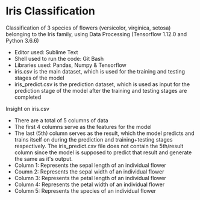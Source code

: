# Iris Classification
Classification of 3 species of flowers (versicolor, virginica, setosa) belonging to the Iris family, using Data Processing (Tensorflow 1.12.0 and Python 3.6.6)

- Editor used: Sublime Text 
- Shell used to run the code: Git Bash
- Libraries used: Pandas, Numpy & Tensorflow
- iris.csv is the main dataset, which is used for the training and testing stages of the model
- iris_predict.csv is the prediction dataset, which is used as input for the prediction stage of the model after the training and testing stages are completed

Insight on iris.csv
- There are a total of 5 columns of data
- The first 4 columns serve as the features for the model
- The last (5th) column serves as the result, which the model predicts and trains itself on during the prediction and training+testing stages respectively. The iris_predict.csv file does not contain the 5th/result column since the model is supposed to predict that result and generate the same as it's output.
- Column 1: Represents the sepal length of an individual flower
- Coumn 2: Represents the sepal width of an individual flower
- Column 3: Represents the petal length of an individual flower
- Column 4: Represents the petal width of an individual flower
- Column 5: Represents the species of an individual flower
